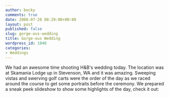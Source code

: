 ```yaml
---
author: becky
comments: true
date: 2008-07-28 08:29:00+00:00
layout: post
published: false
slug: gorge-ous-wedding
title: Gorge-ous Wedding
wordpress_id: 1040
categories:
- Weddings
---
```


We had an awesome time shooting H&B's wedding today. The location was at Skamania Lodge up in Stevenson, WA and it was amazing. Sweeping vistas and swerving golf carts were the order of the day as we raced around the course to get some portraits before the ceremony. We prepared a sneak peek slideshow to show some highlights of the day, check it out:


